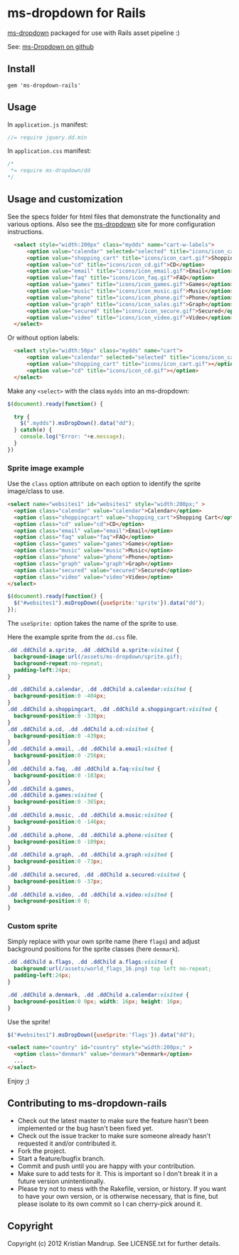 # ms-dropdown for Rails

[ms-dropdown](http://www.marghoobsuleman.com/jquery-image-dropdown) packaged for use with Rails asset pipeline :)

See: [ms-Dropdown on github](https://github.com/marghoobsuleman/ms-Dropdown)

## Install

`gem 'ms-dropdown-rails'`

## Usage

In `application.js` manifest:

```javascript
//= require jquery.dd.min
```

In `application.css` manifest:

```css
/*
 *= require ms-dropdown/dd
*/
```

## Usage and customization

See the specs folder for html files that demonstrate the functionality and various options.
Also see the [ms-dropdown](http://www.marghoobsuleman.com/jquery-image-dropdown) site for more configuration instructions.

```html
  <select style="width:200px" class="mydds" name="cart-w-labels">
      <option value="calendar" selected="selected" title="icons/icon_calendar.gif">Calendar</option>
      <option value="shopping_cart" title="icons/icon_cart.gif">Shopping Cart</option>
      <option value="cd" title="icons/icon_cd.gif">CD</option>
      <option value="email" title="icons/icon_email.gif">Email</option>
      <option value="faq" title="icons/icon_faq.gif">FAQ</option>
      <option value="games" title="icons/icon_games.gif">Games</option>
      <option value="music" title="icons/icon_music.gif">Music</option>
      <option value="phone" title="icons/icon_phone.gif">Phone</option>
      <option value="graph" title="icons/icon_sales.gif">Graph</option>
      <option value="secured" title="icons/icon_secure.gif">Secured</option>
      <option value="video" title="icons/icon_video.gif">Video</option>
  </select>
```

Or without option labels:

```html
  <select style="width:50px" class="mydds" name="cart">
      <option value="calendar" selected="selected" title="icons/icon_calendar.gif"></option>
      <option value="shopping_cart" title="icons/icon_cart.gif"></option>
      <option value="cd" title="icons/icon_cd.gif"></option>
  </select>
```

Make any `<select>` with the class `mydds` into an ms-dropdown:

```javascript
$(document).ready(function() {

  try {
    $(".mydds").msDropDown().data("dd");
  } catch(e) {
    console.log("Error: "+e.message);
  }
})
```

### Sprite image example

Use the `class` option attribute on each option to identify the sprite image/class to use.

```html
<select name="websites1" id="websites1" style="width:200px;" >
  <option class="calendar" value="calendar">Calendar</option>
  <option class="shoppingcart" value="shopping_cart">Shopping Cart</option>
  <option class="cd" value="cd">CD</option>
  <option class="email" value="email">Email</option>
  <option class="faq" value="faq">FAQ</option>
  <option class="games" value="games">Games</option>
  <option class="music" value="music">Music</option>
  <option class="phone" value="phone">Phone</option>
  <option class="graph" value="graph">Graph</option>
  <option class="secured" value="secured">Secured</option>
  <option class="video" value="video">Video</option>
</select>
```

```javascript
$(document).ready(function() {
  $("#websites1").msDropDown({useSprite:'sprite'}).data("dd");
});
```

The `useSprite:` option takes the name of the sprite to use.

Here the example sprite from the `dd.css` file.

```css
.dd .ddChild a.sprite, .dd .ddChild a.sprite:visited {
  background-image:url(/assets/ms-dropdown/sprite.gif);
  background-repeat:no-repeat;
  padding-left:24px;
}

.dd .ddChild a.calendar, .dd .ddChild a.calendar:visited {
  background-position:0 -404px;
}
.dd .ddChild a.shoppingcart, .dd .ddChild a.shoppingcart:visited {
  background-position:0 -330px;
}
.dd .ddChild a.cd, .dd .ddChild a.cd:visited {
  background-position:0 -439px;
}
.dd .ddChild a.email, .dd .ddChild a.email:visited {
  background-position:0 -256px;
}
.dd .ddChild a.faq, .dd .ddChild a.faq:visited {
  background-position:0 -183px;
}
.dd .ddChild a.games,
.dd .ddChild a.games:visited {
  background-position:0 -365px;
}
.dd .ddChild a.music, .dd .ddChild a.music:visited {
  background-position:0 -146px;
}
.dd .ddChild a.phone, .dd .ddChild a.phone:visited {
  background-position:0 -109px;
}
.dd .ddChild a.graph, .dd .ddChild a.graph:visited {
  background-position:0 -73px;
}
.dd .ddChild a.secured, .dd .ddChild a.secured:visited {
  background-position:0 -37px;
}
.dd .ddChild a.video, .dd .ddChild a.video:visited {
  background-position:0 0;
}
```

### Custom sprite

Simply replace with your own sprite name (here `flags`) and adjust background positions for the sprite classes (here `denmark`).

```css
.dd .ddChild a.flags, .dd .ddChild a.flags:visited {
  background:url(/assets/world_flags_16.png) top left no-repeat;
  padding-left:24px;
}

.dd .ddChild a.denmark, .dd .ddChild a.calendar:visited {
  background-position:0 0px; width: 16px; height: 16px;
}
```

Use the sprite!

```javascript
$("#websites1").msDropDown({useSprite:'flags'}).data("dd");
```

```html
<select name="country" id="country" style="width:200px;" >
  <option class="denmark" value="denmark">Denmark</option>
  ...
</select>
```

Enjoy ;)

## Contributing to ms-dropdown-rails
 
* Check out the latest master to make sure the feature hasn't been implemented or the bug hasn't been fixed yet.
* Check out the issue tracker to make sure someone already hasn't requested it and/or contributed it.
* Fork the project.
* Start a feature/bugfix branch.
* Commit and push until you are happy with your contribution.
* Make sure to add tests for it. This is important so I don't break it in a future version unintentionally.
* Please try not to mess with the Rakefile, version, or history. If you want to have your own version, or is otherwise necessary, that is fine, but please isolate to its own commit so I can cherry-pick around it.

## Copyright

Copyright (c) 2012 Kristian Mandrup. See LICENSE.txt for
further details.

